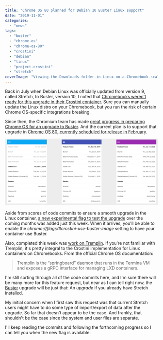 ```yaml
---
title: "Chrome OS 80 planned for Debian 10 Buster Linux support"
date: "2019-11-01"
categories: 
  - "news"
tags: 
  - "buster"
  - "chrome-os"
  - "chrome-os-80"
  - "crostini"
  - "debian"
  - "linux"
  - "project-crostini"
  - "stretch"
coverImage: "Viewing-the-Downloads-folder-in-Linux-on-a-Chromebook-scaled.png"
---
```


Back in July when Debian Linux was officially updated from version 9, called Stretch, to Buster, version 10, I noted that [Chromebooks weren't ready for this upgrade in their Crostini container](https://www.aboutchromebooks.com/news/linux-debian-10-buster-upgrade-chromebooks-chrome-os-project-crostini-how-to/). Sure you can manually update the Linux distro on your Chromebook, but you run the risk of certain Chrome OS-specific integrations breaking.

Since then, the Chromium team has made [great progress in preparing Chrome OS for an upgrade to Buster](https://crbug.com/930901). And the current plan is to support that upgrade in [Chrome OS 80, currently scheduled for release in February](https://chromiumdash.appspot.com/schedule).

![](images/Screenshot-2019-11-01-at-12.12.22-PM-1024x444.png)

Aside from scores of code commits to ensure a smooth upgrade in the Linux container, [a new experimental flag to test the upgrade](https://bugs.chromium.org/p/chromium/issues/detail?id=930901#c46) over the coming months was added just this week. When it arrives, you'll be able to enable the _chrome://flags/#crostini-use-buster-image_ setting to have your container use Buster.

Also, completed this week was [work on Tremplin](https://chromium.googlesource.com/chromiumos/platform/tremplin/+/43bf1b749746f5519f01812de01294f5c58020f0). If you're not familiar with Tremplin, it's pretty integral to the Crostini implementation for Linux containers on Chromebooks. From the official Chrome OS documentation:

> Tremplin is the “springboard” daemon that runs in the Termina VM and exposes a gRPC interface for managing LXD containers.

I'm still sorting through all of the code commits here, and I'm sure there will be many more for this feature request, but near as I can tell right now, the [Buster](https://www.debian.org/releases/buster/releasenotes) upgrade will be just that: An _upgrade_ if you already have Stretch installed.

My initial concern when I first saw this request was that current Stretch users might have to do some type of import/export of data after the upgrade. So far that doesn't appear to be the case. And frankly, that shouldn't be the case since the system and user files are separate.

I'll keep reading the commits and following the forthcoming progress so I can tell you when the new flag is available.
